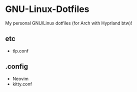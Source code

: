 # GNU-Linux-Dotfiles
My personal GNU/Linux dotfiles (for Arch with Hyprland btw)! 
 
## etc ##
- tlp.conf

## .config ##
- Neovim
- kitty.conf
